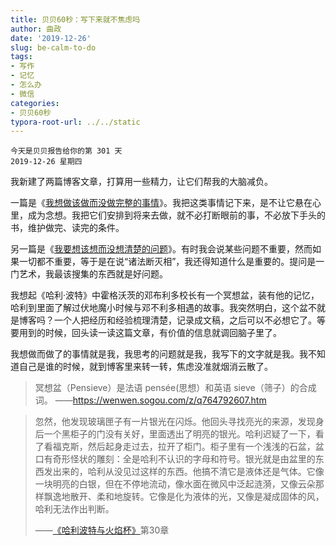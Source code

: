 ```yaml
---
title: 贝贝60秒：写下来就不焦虑吗
author: 曲政
date: '2019-12-26'
slug: be-calm-to-do
tags:
- 写作
- 记忆
- 怎么办
- 微信
categories:
- 贝贝60秒
typora-root-url: ../../static
---
```

```
今天是贝贝报告给你的第 301 天   
2019-12-26 星期四 
```

我新建了两篇博客文章，打算用一些精力，让它们帮我的大脑减负。

一篇是《[我想做该做而没做完整的事情](/cn/2019/12/want-to-do-and-should-be-done/)》。我把这类事情记下来，是不让它悬在心里，成为念想。我把它们安排到将来去做，就不必打断眼前的事，不必放下手头的书，维护做完、读完的条件。

另一篇是《[我要想该想而没想清楚的问题](/cn/2019/12/my-own-questions/)》。有时我会说某些问题不重要，然而如果一切都不重要，等于是在说“诸法断灭相”，我还得知道什么是重要的。提问是一门艺术，我最该搜集的东西就是好问题。

我想起《哈利·波特》中霍格沃茨的邓布利多校长有一个冥想盆，装有他的记忆，哈利到里面了解过伏地魔小时候与邓不利多相遇的故事。我突然明白，这个盆不就是博客吗？一个人把经历和经验梳理清楚，记录成文稿，之后可以不必想它了。等要用到的时候，回头读一读这篇文章，有价值的信息就调回脑子里了。

我想做而做了的事情就是我，我思考的问题就是我，我写下的文字就是我。我不知道自己是谁的时候，就到博客里来转一转，焦虑没准就烟消云散了。

>   冥想盆（Pensieve）是法语 pensée(思想）和英语 sieve（筛子）的合成词。
>   ——https://wenwen.sogou.com/z/q764792607.htm


>   忽然，他发现玻璃匣子有一片银光在闪烁。他回头寻找亮光的来源，发现身后一个黑柜子的门没有关好，里面透出了明亮的银光。哈利迟疑了一下，看了看福克斯，然后起身走过去，拉开了柜门。柜子里有一个浅浅的石盆，盆口有奇形怪状的雕刻：全是哈利不认识的字母和符号。银光就是由盆里的东西发出来的，哈利从没见过这样的东西。他搞不清它是液体还是气体。它像一块明亮的白银，但在不停地流动，像水面在微风中泛起涟漪，又像云朵那样飘逸地散开、柔和地旋转。它像是化为液体的光，又像是凝成固体的风，哈利无法作出判断。
>   
>——[《哈利波特与火焰杯》](https://www.baidu.com/s?wd=《哈利波特与火焰杯》&tn=SE_PcZhidaonwhc_ngpagmjz&rsv_dl=gh_pc_zhidao)第30章

